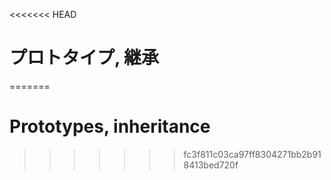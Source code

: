 <<<<<<< HEAD
# プロトタイプ, 継承
=======
# Prototypes, inheritance
>>>>>>> fc3f811c03ca97ff8304271bb2b918413bed720f
